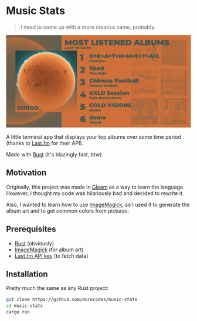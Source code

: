# Music Stats

> I need to come up with a more creative name, probably.

![demo](demo.png)

A little terminal app that displays your top albums over some time period (thanks to [Last.fm](https://www.last.fm/) for their API).

Made with [Rust](https://www.rust-lang.org/) (it's blazingly fast, btw).

## Motivation

Originally, this project was made in [Gleam](https://gleam.run/) as a way to learn the language. However, I thought my code was hilariously bad and decided to rewrite it.

Also, I wanted to learn how to use [ImageMagick](https://imagemagick.org/index.php), so I used it to generate the album art and to get common colors from pictures.

## Prerequisites

- [Rust](https://www.rust-lang.org/) (obviously)
- [ImageMagick](https://imagemagick.org/index.php) (for album art)
- [Last.fm API key](https://www.last.fm/api/account/create) (to fetch data)

## Installation

Pretty much the same as any Rust project:

```sh
git clone https://github.com/durocodes/music-stats
cd music-stats
cargo run
```
